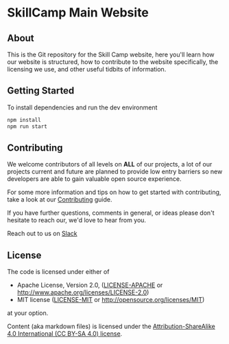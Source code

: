 # SkillCamp Main Website

## About

This is the Git repository for the Skill Camp website, here you'll learn how our website
is structured, how to contribute to the website specifically, the licensing we use, and other
useful tidbits of information.

## Getting Started

To install dependencies and run the dev environment

```bash
npm install
npm run start
```

## Contributing

We welcome contributors of all levels on **ALL** of our projects, a lot of our projects current and future are planned to provide low entry barriers so new developers are able to gain valuable open source experience.

For some more information and tips on how to get started with contributing, take a look at our [Contributing](https://gitlab.com/skillcamp/skillcamp.io/blob/master/CONTRIBUTING.md) guide.

If you have further questions, comments in general, or ideas please don't hesitate to reach our, we'd love to hear from you.

Reach out to us on [Slack](skillcamp-io.slack.com)

## License

The code is licensed under either of

- Apache License, Version 2.0, ([LICENSE-APACHE](LICENSE-APACHE) or http://www.apache.org/licenses/LICENSE-2.0)
- MIT license ([LICENSE-MIT](LICENSE-MIT) or http://opensource.org/licenses/MIT)

at your option.

Content (aka markdown files) is licensed under the [Attribution-ShareAlike 4.0
International (CC BY-SA 4.0)
license](https://creativecommons.org/licenses/by-sa/4.0/).
